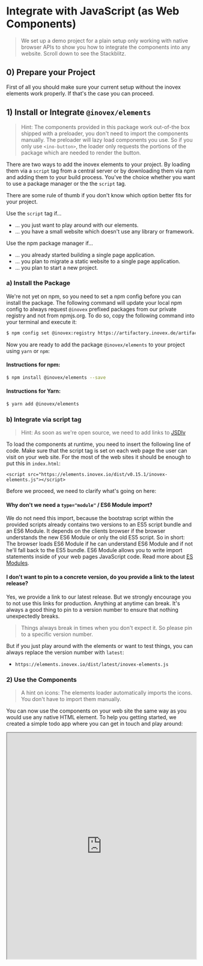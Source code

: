 # Integrate with JavaScript (as Web Components)

> We set up a demo project for a plain setup only working with native browser APIs to show you how to integrate the components into any website. Scroll down to see the Stackblitz.

## 0) Prepare your Project

First of all you should make sure your current setup without the inovex elements work properly.
If that's the case you can proceed.

## 1) Install or Integrate `@inovex/elements`

> Hint: The components provided in this package work out-of-the box shipped with a preloader, you don't need to import the components manually. The preloader will lazy load components you use. So if you only use `<ino-button>`, the loader only requests the portions of the package which are needed to render the button.

There are two ways to add the inovex elements to your project. By loading them via a `script` tag from a central server or by downloading them via npm and adding them to your build process. You've the choice whether you want to use a package manager or the the `script` tag.

There are some rule of thumb if you don't know which option better fits for your project.

Use the `script` tag if...

* ... you just want to play around with our elements.
* ... you have a small website which doesn't use any library or framework.

Use the npm package manager if...

* ... you already started building a single page application.
* ... you plan to migrate a static website to a single page application.
* ... you plan to start a new project.

### a) Install the Package

We're not yet on npm, so you need to set a npm config before you can install the package. The following command
will update your local npm config to always request `@inovex` prefixed packages from our private registry and not
from npmjs.org. To do so, copy the following command into your terminal and execute it:

```sh
$ npm config set @inovex:registry https://artifactory.inovex.de/artifactory/api/npm/internal-npm/
```

Now you are ready to add the package `@inovex/elements` to your project using `yarn` or `npm`:

#### Instructions for npm:

```sh
$ npm install @inovex/elements --save
```

#### Instructions for Yarn:

```sh
$ yarn add @inovex/elements
```

### b) Integrate via script tag

> Hint: As soon as we're open source, we need to add links to [JSDlv](https://www.jsdelivr.com/)

To load the components at runtime, you need to insert the following line of code. Make sure that the script tag is set on each web page the user can visit on your web site. For the most of the web sites it should be enough to put this in `index.html`:

```
<script src="https://elements.inovex.io/dist/v0.15.1/inovex-elements.js"></script>
```

Before we proceed, we need to clarify what's going on here:

#### Why don't we need a `type="module"` / ES6 Module import?

We do not need this import, because the bootstrap script within the provided scripts already contains two versions to an ES5 script bundle and an ES6 Module. It depends on the clients browser if the browser understands the new ES6 Module or only the old ES5 script. So in short: The browser loads ES6 Module if he can understand ES6 Module and if not he'll fall back to the ES5 bundle. ES6 Module allows you to write import statements inside of your web pages JavaScript code. Read more about [ES Modules](https://developer.mozilla.org/en-US/docs/Web/JavaScript/Guide/Modules).

#### I don't want to pin to a concrete version, do you provide a link to the latest release?

Yes, we provide a link to our latest release. But we strongly encourage you to not use this links for production. Anything at anytime can break. It's always a good thing to pin to a version number to ensure that nothing unexpectedly breaks.

> Things always break in times when you don't expect it. So please pin to a specific version number.

But if you just play around with the elements or want to test things, you can always replace the version number with `latest`:

* `https://elements.inovex.io/dist/latest/inovex-elements.js`

### 2) Use the Components

> A hint on icons: The elements loader automatically imports the icons. You don't have to import
> them manually.

You can now use the components on your web site the same way as you would use any native HTML element. To help you getting started, we created a simple todo app where you can get in touch and play around:

<iframe width="100%" height="600px" src="https://stackblitz.com/edit/ino-elements-js-example?embed=1&file=index.js" />
